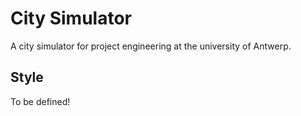 # City Simulator

A city simulator for project engineering at the university of Antwerp.

## Style

To be defined!